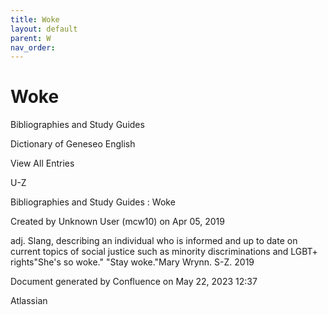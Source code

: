 ```yaml
---
title: Woke
layout: default
parent: W
nav_order:
---
```


# Woke

Bibliographies and Study Guides

Dictionary of Geneseo English

View All Entries

U-Z

Bibliographies and Study Guides : Woke

Created by  Unknown User (mcw10) on Apr 05, 2019

adj. Slang, describing an individual who is informed and up to date on current topics of social justice such as minority discriminations and LGBT+ rights&quot;She's so woke.&quot; &quot;Stay woke.&quot;Mary Wrynn. S-Z. 2019

Document generated by Confluence on May 22, 2023 12:37

Atlassian

